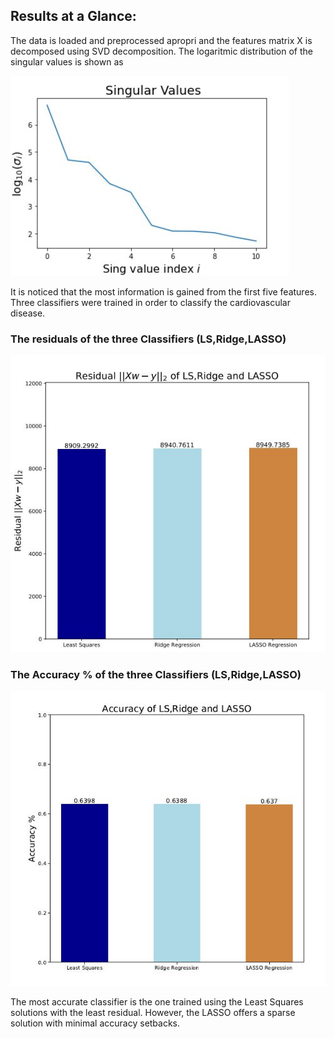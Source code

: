 

## Results at a Glance: 

The data is loaded and preprocessed apropri and the  features matrix X is decomposed using SVD decomposition. The logaritmic distribution of the singular values is shown as 


![Figure1](https://github.com/Anabaa/ECE532_FALL20_PROJECT_NabaaAli/blob/pdf/singular_log.JPG)


It is noticed that the most information is gained from the first five features. 
Three classifiers were trained in order to classify the cardiovascular disease.

### The residuals of the three Classifiers (LS,Ridge,LASSO)
![Figure2](https://github.com/Anabaa/ECE532_FALL20_PROJECT_NabaaAli/blob/pdf/resd_ls_r_lasso.JPG)
### The Accuracy % of the three Classifiers (LS,Ridge,LASSO)
![Figure3](https://github.com/Anabaa/ECE532_FALL20_PROJECT_NabaaAli/blob/pdf/Accuracy_LS_R_LASSO.JPG)

The most accurate classifier is the one trained using the Least Squares solutions with the least residual. However, the LASSO offers a sparse solution with minimal accuracy setbacks.
